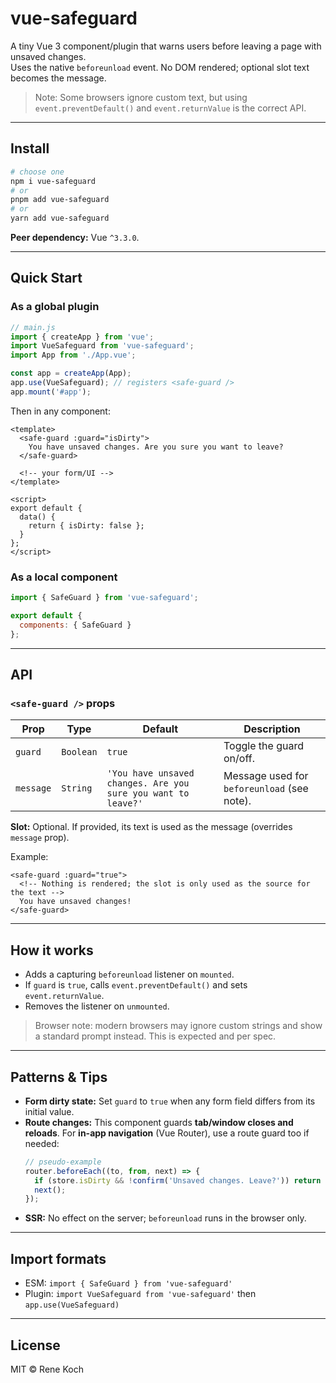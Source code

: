 # vue-safeguard

A tiny Vue 3 component/plugin that warns users before leaving a page with unsaved changes.  
Uses the native `beforeunload` event. No DOM rendered; optional slot text becomes the message.

> Note: Some browsers ignore custom text, but using `event.preventDefault()` and `event.returnValue` is the correct API.

---

## Install

```bash
# choose one
npm i vue-safeguard
# or
pnpm add vue-safeguard
# or
yarn add vue-safeguard
```

**Peer dependency:** Vue `^3.3.0`.

---

## Quick Start

### As a global plugin

```js
// main.js
import { createApp } from 'vue';
import VueSafeguard from 'vue-safeguard';
import App from './App.vue';

const app = createApp(App);
app.use(VueSafeguard); // registers <safe-guard />
app.mount('#app');
```

Then in any component:

```vue
<template>
  <safe-guard :guard="isDirty">
    You have unsaved changes. Are you sure you want to leave?
  </safe-guard>

  <!-- your form/UI -->
</template>

<script>
export default {
  data() {
    return { isDirty: false };
  }
};
</script>
```

### As a local component

```js
import { SafeGuard } from 'vue-safeguard';

export default {
  components: { SafeGuard }
};
```

---

## API

### `<safe-guard />` props

| Prop      | Type      | Default                                                               | Description                                   |
|-----------|-----------|-----------------------------------------------------------------------|-----------------------------------------------|
| `guard`   | `Boolean` | `true`                                                                | Toggle the guard on/off.                      |
| `message` | `String`  | `'You have unsaved changes. Are you sure you want to leave?'`         | Message used for `beforeunload` (see note).   |

**Slot:** Optional. If provided, its text is used as the message (overrides `message` prop).

Example:

```vue
<safe-guard :guard="true">
  <!-- Nothing is rendered; the slot is only used as the source for the text -->
  You have unsaved changes!
</safe-guard>
```

---

## How it works

- Adds a capturing `beforeunload` listener on `mounted`.
- If `guard` is `true`, calls `event.preventDefault()` and sets `event.returnValue`.
- Removes the listener on `unmounted`.

> Browser note: modern browsers may ignore custom strings and show a standard prompt instead. This is expected and per spec.

---

## Patterns & Tips

- **Form dirty state:** Set `guard` to `true` when any form field differs from its initial value.
- **Route changes:** This component guards **tab/window closes and reloads**. For **in-app navigation** (Vue Router), use a route guard too if needed:
  ```js
  // pseudo-example
  router.beforeEach((to, from, next) => {
    if (store.isDirty && !confirm('Unsaved changes. Leave?')) return next(false);
    next();
  });
  ```
- **SSR:** No effect on the server; `beforeunload` runs in the browser only.

---

## Import formats

- ESM: `import { SafeGuard } from 'vue-safeguard'`
- Plugin: `import VueSafeguard from 'vue-safeguard'` then `app.use(VueSafeguard)`

---

## License

MIT © Rene Koch
